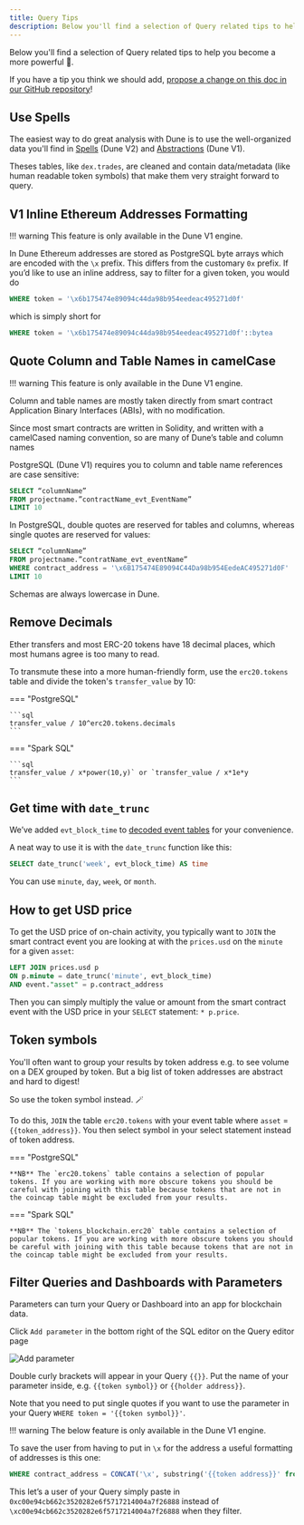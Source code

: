 ```yaml
---
title: Query Tips
description: Below you'll find a selection of Query related tips to help you become a more powerful 🧙.
---
```


Below you'll find a selection of Query related tips to help you become a more powerful 🧙.

If you have a tip you think we should add, [propose a change on this doc in our GitHub repository](https://github.com/duneanalytics/docs/blob/master/docs/getting-started/queries/tips.md)!

## Use Spells

The easiest way to do great analysis with Dune is to use the well-organized data you'll find in [Spells](../../reference/tables/spells/index.md) (Dune V2) and [Abstractions](../../reference/tables/spells/index.md) (Dune V1).

Theses tables, like `dex.trades`, are cleaned and contain data/metadata (like human readable token symbols) that make them very straight forward to query.

## V1 Inline Ethereum Addresses Formatting

!!! warning
    This feature is only available in the Dune V1 engine.

In Dune Ethereum addresses are stored as PostgreSQL byte arrays which are encoded with the `\x` prefix. This differs from the customary `0x` prefix. If you’d like to use an inline address, say to filter for a given token, you would do

```sql
WHERE token = '\x6b175474e89094c44da98b954eedeac495271d0f'
```

which is simply short for

```sql
WHERE token = '\x6b175474e89094c44da98b954eedeac495271d0f'::bytea
```

## Quote Column and Table Names in camelCase

!!! warning
    This feature is only available in the Dune V1 engine.

Column and table names are mostly taken directly from smart contract Application Binary Interfaces (ABIs), with no modification.

Since most smart contracts are written in Solidity, and written with a camelCased naming convention, so are many of Dune’s table and column names

PostgreSQL (Dune V1) requires you to column and table name references are case sensitive:

```sql
SELECT “columnName”
FROM projectname.”contractName_evt_EventName”
LIMIT 10
```

In PostgreSQL, double quotes are reserved for tables and columns, whereas single quotes are reserved for values:

```sql
SELECT “columnName”
FROM projectname.”contratName_evt_eventName”
WHERE contract_address = '\x6B175474E89094C44Da98b954EedeAC495271d0F'
LIMIT 10
```

Schemas are always lowercase in Dune.

## Remove Decimals

Ether transfers and most ERC-20 tokens have 18 decimal places, which most humans agree is too many to read.

To transmute these into a more human-friendly form, use the `erc20.tokens` table and divide the token's `transfer_value` by 10:

=== "PostgreSQL"

    ```sql
    transfer_value / 10^erc20.tokens.decimals
    ```

=== "Spark SQL"

    ```sql
    transfer_value / x*power(10,y)` or `transfer_value / x*1e*y
    ```

## Get time with `date_trunc`

We’ve added `evt_block_time` to [decoded event tables](../../reference/tables/decoded/index.md) for your convenience. 

A neat way to use it is with the `date_trunc` function like this:

```sql
SELECT date_trunc('week', evt_block_time) AS time
```

You can use `minute`, `day`, `week`, or `month`.

## How to get USD price

To get the USD price of on-chain activity, you typically want to `JOIN` the smart contract event you are looking at with the `prices.usd` on the `minute` for a given `asset`:

```sql
LEFT JOIN prices.usd p 
ON p.minute = date_trunc('minute', evt_block_time)
AND event."asset" = p.contract_address
```

Then you can simply multiply the value or amount from the smart contract event with the USD price in your `SELECT` statement: `* p.price`.

## Token symbols

You'll often want to group your results by token address e.g. to see volume on a DEX grouped by token. But a big list of token addresses are abstract and hard to digest!

So use the token symbol instead. 🪄

To do this, `JOIN` the table `erc20.tokens` with your event table where `asset` = `{{token_address}}`. You then select symbol in your select statement instead of token address.

=== "PostgreSQL"

    **NB** The `erc20.tokens` table contains a selection of popular tokens. If you are working with more obscure tokens you should be careful with joining with this table because tokens that are not in the coincap table might be excluded from your results.

=== "Spark SQL"

    **NB** The `tokens_blockchain.erc20` table contains a selection of popular tokens. If you are working with more obscure tokens you should be careful with joining with this table because tokens that are not in the coincap table might be excluded from your results.

## Filter Queries and Dashboards with Parameters

Parameters can turn your Query or Dashboard into an app for blockchain data.

Click `Add parameter` in the bottom right of the SQL editor on the Query editor page

![Add parameter](images/add-parameter.png)

Double curly brackets will appear in your Query `{{}}`. Put the name of your parameter inside, e.g. `{{token symbol}}` or `{{holder address}}`.

Note that you need to put single quotes if you want to use the parameter in your Query `WHERE token = '{{token symbol}}'`.

!!! warning
    The below feature is only available in the Dune V1 engine.

To save the user from having to put in `\x` for the address a useful formatting of addresses is this one:

```sql
WHERE contract_address = CONCAT('\x', substring('{{token address}}' from 3))::bytea
```

This let’s a user of your Query simply paste in `0xc00e94cb662c3520282e6f5717214004a7f26888` instead of `\xc00e94cb662c3520282e6f5717214004a7f26888` when they filter.
